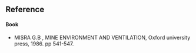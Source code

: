 ## Reference
#### Book
- MISRA G.B , MINE ENVIRONMENT AND VENTILATION, Oxford university press, 1986. pp 541-547.